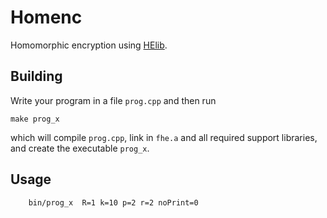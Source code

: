 
# Homenc

Homomorphic encryption using [HElib](https://shaih.github.io/HElib/index.html).

## Building

Write your program in a file `prog.cpp` and then run
```
make prog_x
```
which will compile `prog.cpp`, link in `fhe.a` and all required support libraries, and create the executable `prog_x`.

## Usage

```
	bin/prog_x  R=1 k=10 p=2 r=2 noPrint=0
```
